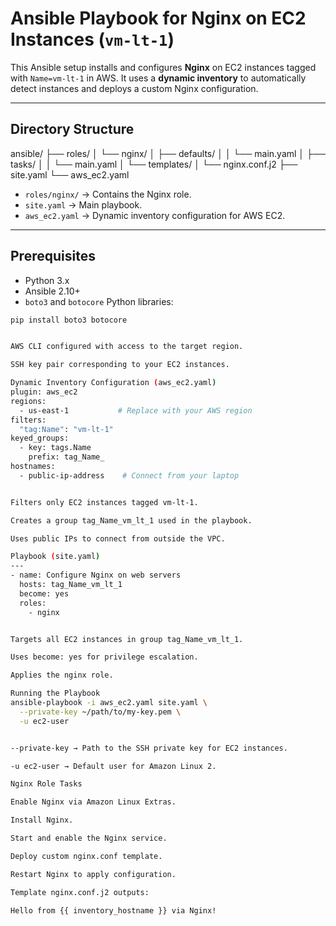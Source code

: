 # Ansible Playbook for Nginx on EC2 Instances (`vm-lt-1`)

This Ansible setup installs and configures **Nginx** on EC2 instances tagged with `Name=vm-lt-1` in AWS. It uses a **dynamic inventory** to automatically detect instances and deploys a custom Nginx configuration.

---

## **Directory Structure**

ansible/
├── roles/
│ └── nginx/
│ ├── defaults/
│ │ └── main.yaml
│ ├── tasks/
│ │ └── main.yaml
│ └── templates/
│ └── nginx.conf.j2
├── site.yaml
└── aws_ec2.yaml


- `roles/nginx/` → Contains the Nginx role.
- `site.yaml` → Main playbook.
- `aws_ec2.yaml` → Dynamic inventory configuration for AWS EC2.

---

## **Prerequisites**

- Python 3.x
- Ansible 2.10+
- `boto3` and `botocore` Python libraries:

```bash
pip install boto3 botocore


AWS CLI configured with access to the target region.

SSH key pair corresponding to your EC2 instances.

Dynamic Inventory Configuration (aws_ec2.yaml)
plugin: aws_ec2
regions:
  - us-east-1           # Replace with your AWS region
filters:
  "tag:Name": "vm-lt-1"
keyed_groups:
  - key: tags.Name
    prefix: tag_Name_
hostnames:
  - public-ip-address    # Connect from your laptop


Filters only EC2 instances tagged vm-lt-1.

Creates a group tag_Name_vm_lt_1 used in the playbook.

Uses public IPs to connect from outside the VPC.

Playbook (site.yaml)
---
- name: Configure Nginx on web servers
  hosts: tag_Name_vm_lt_1
  become: yes
  roles:
    - nginx


Targets all EC2 instances in group tag_Name_vm_lt_1.

Uses become: yes for privilege escalation.

Applies the nginx role.

Running the Playbook
ansible-playbook -i aws_ec2.yaml site.yaml \
  --private-key ~/path/to/my-key.pem \
  -u ec2-user


--private-key → Path to the SSH private key for EC2 instances.

-u ec2-user → Default user for Amazon Linux 2.

Nginx Role Tasks

Enable Nginx via Amazon Linux Extras.

Install Nginx.

Start and enable the Nginx service.

Deploy custom nginx.conf template.

Restart Nginx to apply configuration.

Template nginx.conf.j2 outputs:

Hello from {{ inventory_hostname }} via Nginx!

